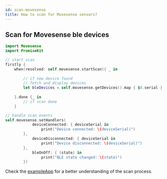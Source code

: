 ```yaml
---
id: scan-movesense
title: How to scan for Movesense sensors?
---
```


## Scan for Movesense ble devices

```swift
import Movesense
import PromiseKit

// start scan
firstly {
	when(resolved: self.movesense.startScan({ _ in
		
		// if new device found
		// fetch and display devices
		let bleDevices = self.movesense.getDevices().map { $0.serial }
		
	}.done {_ in
		// if scan done
	}

// handle scan events
self.movesense.setHandlers(
            deviceConnected: { deviceSerial in
                print("Device connected: \(deviceSerial)")
        },
            deviceDisconnected: { deviceSerial in
                print("Device disconnected: \(deviceSerial)")
        },
            bleOnOff: { (state) in
                print("BLE state changed: \(state)")
        })
```

Check the [exampleApp](https://github.com/Evomo/evomoExampleApp) for a better understanding of the scan process.
